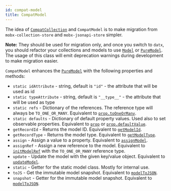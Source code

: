 ```yaml
---
id: compat-model
title: CompatModel
---
```


The idea of [`CompatCollection`](compat-collection) and `CompatModel` is to make migration from `mobx-collection-store` and `mobx-jsonapi-store` simpler.

**Note:** They should be used for migration only, and once you switch to `datx`, you should refactor your collections and models to use [`Model`](../api-reference/model) or [`PureModel`](../api-reference/pure-model). The usage of this class will emit deprecation warnings during development to make migration easier.

`CompatModel` enhances the [`PureModel`](../api-reference/pure-model) with the following properties and methods:

- `static idAttribute` - string, default is `"id"` - the attribute that will be used as id
- `static typeAttribute` - string, default is `"__type__"` - the attribute that will be used as type
- `static refs` - Dictionary of the references. The reference type will always be `TO_ONE_OR_MANY`. Equivalent to [`prop.toOneOrMany`](prop#proptooneormany).
- `static defaults` - Dictionary of default property values. Used also to set observable properties. Equivalent to [`prop`](prop#prop) or [`prop.defaultValue`](prop#propdefaultvalue).
- `getRecordId` - Returns the model ID. Equivalent to [`getModelId`](../api-reference/model-utils#getmodelid).
- `getRecordType` - Returns the model type. Equivalent to [`getModelType`](../api-reference/model-utils#getmodeltype).
- `assign` - Assign a value to a property. Equivalent to [`assignModel`](../api-reference/model-utils#assignmodel).
- `assignRef` - Assign a new reference to the model. Equivalent to [`initModelRef`](../api-reference/model-utils#initmodelref) with the `TO_ONE_OR_MANY` reference type.
- `update` - Update the model with the given key/value object. Equivalent to [`updateModel`](../api-reference/model-utils#updatemodel).
- `static` - Getter for the static model class. Mostly for internal use.
- `toJS` - Get the immutable model snapshot. Equivalent to [`modelToJSON`](../api-reference/model-utils#modeltojson).
- `snapshot` - Getter for the immutable model snapshot. Equivalent to [`modelToJSON`](../api-reference/model-utils#modeltojson).
